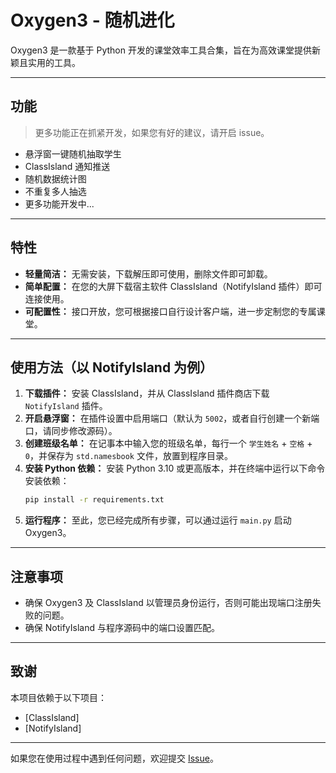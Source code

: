 # Oxygen3 - 随机进化

Oxygen3 是一款基于 Python 开发的课堂效率工具合集，旨在为高效课堂提供新颖且实用的工具。

---

## 功能
>更多功能正在抓紧开发，如果您有好的建议，请开启 issue。

- 悬浮窗一键随机抽取学生
- ClassIsland 通知推送
- 随机数据统计图
- 不重复多人抽选
- 更多功能开发中...

---

## 特性

- **轻量简洁：** 无需安装，下载解压即可使用，删除文件即可卸载。
- **简单配置：** 在您的大屏下载宿主软件 ClassIsland（NotifyIsland 插件）即可连接使用。
- **可配置性：** 接口开放，您可根据接口自行设计客户端，进一步定制您的专属课堂。

---

## 使用方法（以 NotifyIsland 为例）

1. **下载插件：** 安装 ClassIsland，并从 ClassIsland 插件商店下载 `NotifyIsland` 插件。
2. **开启悬浮窗：** 在插件设置中启用端口（默认为 `5002`，或者自行创建一个新端口，请同步修改源码）。
3. **创建班级名单：** 在记事本中输入您的班级名单，每行一个 `学生姓名` + `空格` + `0`，并保存为 `std.namesbook` 文件，放置到程序目录。
4. **安装 Python 依赖：** 安装 Python 3.10 或更高版本，并在终端中运行以下命令安装依赖：
   ```bash
   pip install -r requirements.txt
   ```
5. **运行程序：** 至此，您已经完成所有步骤，可以通过运行 `main.py` 启动 Oxygen3。

---

## 注意事项

- 确保 Oxygen3 及 ClassIsland 以管理员身份运行，否则可能出现端口注册失败的问题。
- 确保 NotifyIsland 与程序源码中的端口设置匹配。

---

## 致谢

本项目依赖于以下项目：

- [ClassIsland]
- [NotifyIsland]
---

如果您在使用过程中遇到任何问题，欢迎提交 [Issue](https://github.com/Teak75035/Oxygen3/issues)。
